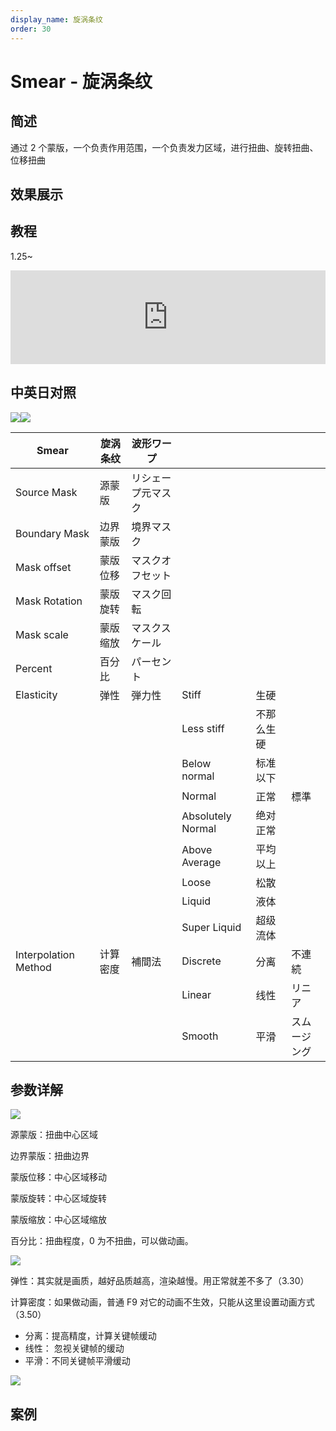 ```yaml
---
display_name: 旋涡条纹
order: 30
---
```


# Smear - 旋涡条纹

## 简述

通过 2 个蒙版，一个负责作用范围，一个负责发力区域，进行扭曲、旋转扭曲、位移扭曲

## 效果展示

## 教程

1.25~

<iframe src="https://player.bilibili.com/player.html?bvid=BV1e34y1X7Vj&page=103&high_quality=1" width="100%" allowfullscreen="allowfullscreen" frameborder="0"></iframe>

## 中英日对照

![](https://mir.yuelili.com/user/AE/effects/AE-Effects-Distort-Smear.png)![](https://mir.yuelili.com/user/AE/effects/AE-Effects-Distort-Smear_cn.png)

| Smear                | 旋涡条纹 | 波形ワープ         |                   |            |              |
| -------------------- | -------- | ------------------ | ----------------- | ---------- | ------------ |
| Source Mask          | 源蒙版   | リシェープ元マスク |                   |            |              |
| Boundary Mask        | 边界蒙版 | 境界マスク         |                   |            |              |
| Mask offset          | 蒙版位移 | マスクオフセット   |                   |            |              |
| Mask Rotation        | 蒙版旋转 | マスク回転         |                   |            |              |
| Mask scale           | 蒙版缩放 | マスクスケール     |                   |            |              |
| Percent              | 百分比   | パーセント         |                   |            |              |
| Elasticity           | 弹性     | 弾力性             | Stiff             | 生硬       |              |
|                      |          |                    | Less stiff        | 不那么生硬 |              |
|                      |          |                    | Below normal      | 标准以下   |              |
|                      |          |                    | Normal            | 正常       | 標準         |
|                      |          |                    | Absolutely Normal | 绝对正常   |              |
|                      |          |                    | Above Average     | 平均以上   |              |
|                      |          |                    | Loose             | 松散       |              |
|                      |          |                    | Liquid            | 液体       |              |
|                      |          |                    | Super Liquid      | 超级流体   |              |
| Interpolation Method | 计算密度 | 補間法             | Discrete          | 分离       | 不連続       |
|                      |          |                    | Linear            | 线性       | リニア       |
|                      |          |                    | Smooth            | 平滑       | スムージング |

## 参数详解

![](https://cdn.yuelili.com/20211223005436.png)

源蒙版：扭曲中心区域

边界蒙版：扭曲边界

蒙版位移：中心区域移动

蒙版旋转：中心区域旋转

蒙版缩放：中心区域缩放

百分比：扭曲程度，0 为不扭曲，可以做动画。

![](https://cdn.yuelili.com/20211223012858.png)

弹性：其实就是画质，越好品质越高，渲染越慢。用正常就差不多了（3.30）

计算密度：如果做动画，普通 F9 对它的动画不生效，只能从这里设置动画方式（3.50）

- 分离：提高精度，计算关键帧缓动
- 线性： 忽视关键帧的缓动
- 平滑：不同关键帧平滑缓动

![](https://cdn.yuelili.com/20211223012938.gif)

## 案例
